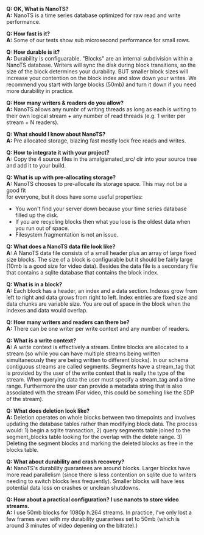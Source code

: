 **Q: OK, What is NanoTS?**  
**A:** NanoTS is a time series database optimized for raw read and write performance.  

**Q: How fast is it?**  
**A:** Some of our tests show sub microsecond performance for small rows.  

**Q: How durable is it?**  
**A:** Durability is configuarable. "Blocks" are an internal subdivision within
   a NanoTS database. Writers will sync the disk during block transitions, 
   so the size of the block determines your durability. BUT smaller block
   sizes will increase your contention on the block index and slow down your
   writes. We recommend you start with large blocks (50mb) and turn it down
   if you need more durability in practice.  

**Q: How many writers & readers do you allow?**  
**A:** NanoTS allows any numbr of writing threads as long as each is writing to their
   own logical stream + any number of read threads (e.g. 1 writer per stream +
   N readers).  

**Q: What should I know about NanoTS?**  
**A:** Pre allocated storage, blazing fast mostly lock free reads and writes.  

**Q: How to integrate it with your project?**  
**A:** Copy the 4 source files in the amalgamated_src/ dir into your source tree and add it to your build.

**Q: What is up with pre-allocating storage?**  
**A:** NanoTS chooses to pre-allocate its storage space. This may not be a good fit  
   for everyone, but it does have some useful properties:
   - You won't find your server down because your time series database filled
     up the disk.
   - If you are recycling blocks then what you lose is the oldest data when you
     run out of space.
   - Filesystem fragmentation is not an issue.
     
**Q: What does a NanoTS data file look like?**  
**A:** A NanoTS data file consists of a small header plus an array of large fixed
   size blocks. The size of a block is configurable but it should be fairly
   large (10mb is a good size for video data). Besides the data file is a
   secondary file that contains a sqlite database that contains the block
   index.  

**Q: What is in a block?**  
**A:** Each block has a header, an index and a data section. Indexes grow from
   left to right and data grows from right to left. Index entries are fixed
   size and data chunks are variable size. You are out of space in the block
   when the indexes and data would overlap.  

**Q: How many writers and readers can there be?**  
**A:** There can be one writer per write context and any number of readers.  

**Q: What is a write context?**  
**A:** A write context is effectively a stream. Entire blocks are allocated to a stream (so
   while you can have multiple streams being written simultaneously they are being
   written to different blocks). In our schema contiguous streams are called segments.
   Segments have a stream_tag that is provided by the user of the write context that is
   really the type of the stream. When querying data the user must specify a stream_tag
   and a time range. Furthermore the user can provide a metadata string that is also
   associated with the stream (For video, this could be somehing like the SDP of the
   stream).  

**Q: What does deletion look like?**  
**A:** Deletion operates on whole blocks between two timepoints and involves
   updating the database tables rather than modifying block data. The process
   would: 1) begin a sqlite transaction, 2) query segments table joined to
   the segment_blocks table looking for the overlap with the delete range. 3)
   Deleting the segment blocks and marking the deleted blocks as free in the
   blocks table.  

**Q: What about durability and crash recovery?**  
**A:** NanoTS's durability guarantees are around blocks. Larger blocks have more
   read parallelism (since there is less contention on sqlite due to writers
   needing to switch blocks less frequently). Smaller blocks will have less
   potential data loss on crashes or unclean shutdowns.  

**Q: How about a practical configuration? I use nanots to store video streams.**  
**A:** I use 50mb blocks for 1080p h.264 streams. In practice, I've only lost a
   few frames even with my durability guarantees set to 50mb (which is around
   3 minutes of video depening on the bitrate).)  

